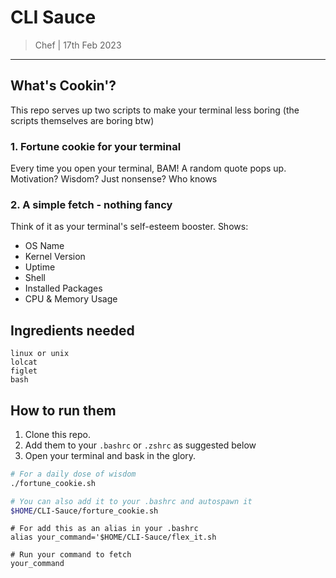 # CLI Sauce
> Chef | 17th Feb 2023
---
## What's Cookin'?

This repo serves up two scripts to make your terminal less boring (the scripts themselves are boring btw)
 
### 1. Fortune cookie for your terminal
Every time you open your terminal, BAM! A random quote pops up. Motivation? Wisdom? Just nonsense? Who knows 

### 2. A simple fetch - nothing fancy
Think of it as your terminal's self-esteem booster. Shows:
- OS Name
- Kernel Version
- Uptime
- Shell
- Installed Packages
- CPU & Memory Usage

## Ingredients needed
```
linux or unix
lolcat
figlet
bash
```

## How to run them
1. Clone this repo.
2. Add them to your `.bashrc` or `.zshrc` as suggested below
3. Open your terminal and bask in the glory.

```bash
# For a daily dose of wisdom
./fortune_cookie.sh

# You can also add it to your .bashrc and autospawn it 
$HOME/CLI-Sauce/forture_cookie.sh
```


```
# For add this as an alias in your .bashrc
alias your_command='$HOME/CLI-Sauce/flex_it.sh

# Run your command to fetch
your_command
```

